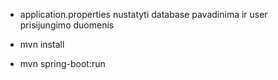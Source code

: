 * application.properties nustatyti database pavadinima ir user prisijungimo duomenis 

* mvn install
* mvn spring-boot:run
